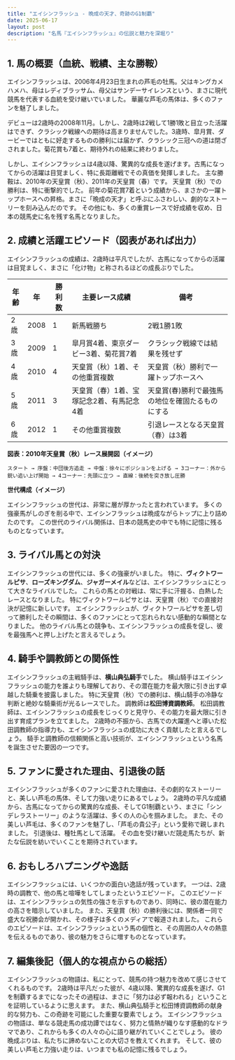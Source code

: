 ```yaml
---
title: "エイシンフラッシュ - 晩成の天才、奇跡のG1制覇"
date: 2025-06-17
layout: post
description: "名馬『エイシンフラッシュ』の伝説と魅力を深堀り"
---
```


## 1. 馬の概要（血統、戦績、主な勝鞍）

エイシンフラッシュは、2006年4月23日生まれの芦毛の牡馬。父はキングカメハメハ、母はレディブラッサム、母父はサンデーサイレンスという、まさに現代競馬を代表する血統を受け継いでいました。  華麗な芦毛の馬体は、多くのファンを魅了しました。

デビューは2歳時の2008年11月。しかし、2歳時は2戦して1勝1敗と目立った活躍はできず、クラシック戦線への期待は高まりませんでした。3歳時、皐月賞、ダービーではともに好走するものの勝利には届かず、クラシック三冠への道は閉ざされました。菊花賞も7着と、期待外れの結果に終わりました。

しかし、エイシンフラッシュは4歳以降、驚異的な成長を遂げます。古馬になってからの活躍は目覚ましく、特に長距離戦でその真価を発揮しました。  主な勝鞍は、2010年の天皇賞（秋）、2011年の天皇賞（春）です。  天皇賞（秋）での勝利は、特に衝撃的でした。  前年の菊花賞7着という成績から、まさかの一躍トップホースへの昇格。まさに「晩成の天才」と呼ぶにふさわしい、劇的なストーリーを刻み込んだのです。  その他にも、多くの重賞レースで好成績を収め、日本の競馬史に名を残す名馬となりました。


## 2. 成績と活躍エピソード（図表があれば出力）

エイシンフラッシュの成績は、2歳時は平凡でしたが、古馬になってからの活躍は目覚ましく、まさに「化け物」と称されるほどの成長ぶりでした。

| 年齢 | 年 | 勝利数 | 主要レース成績 | 備考 |
|---|---|---|---|---|
| 2歳 | 2008 | 1 |  新馬戦勝ち |  2戦1勝1敗 |
| 3歳 | 2009 | 1 | 皐月賞4着、東京ダービー3着、菊花賞7着 | クラシック戦線では結果を残せず |
| 4歳 | 2010 | 4 | 天皇賞（秋）1着、その他重賞複数 | 天皇賞（秋）勝利で一躍トップホースへ |
| 5歳 | 2011 | 3 | 天皇賞（春）1着、宝塚記念2着、有馬記念4着 | 天皇賞(春)勝利で最強馬の地位を確固たるものにする |
| 6歳 | 2012 | 1 |  その他重賞複数 |  引退レースとなる天皇賞（春）は3着 |


**図表：2010年天皇賞（秋）レース展開図（イメージ）**

```
スタート → 序盤：中団後方追走 → 中盤：徐々にポジションを上げる → 3コーナー：外から鋭い追い上げ開始 → 4コーナー：先頭に立つ → 直線：後続を突き放し圧勝
```

**世代構成（イメージ）**

エイシンフラッシュの世代は、非常に層が厚かったと言われています。  多くの強豪馬がしのぎを削る中で、エイシンフラッシュは晩成ながらトップに上り詰めたのです。  この世代のライバル関係は、日本の競馬史の中でも特に記憶に残るものとなっています。


## 3. ライバル馬との対決

エイシンフラッシュの世代には、多くの強豪がいました。  特に、**ヴィクトワールピサ**、**ローズキングダム**、**ジャガーメイル**などは、エイシンフラッシュにとって大きなライバルでした。  これらの馬との対戦は、常に手に汗握る、白熱したレースとなりました。  特にヴィクトワールピサとは、天皇賞（秋）での直接対決が記憶に新しいです。  エイシンフラッシュが、ヴィクトワールピサを差し切って勝利したその瞬間は、多くのファンにとって忘れられない感動的な瞬間となりました。  他のライバル馬との競争も、エイシンフラッシュの成長を促し、彼を最強馬へと押し上げたと言えるでしょう。


## 4. 騎手や調教師との関係性

エイシンフラッシュの主戦騎手は、**横山典弘騎手**でした。  横山騎手はエイシンフラッシュの能力を誰よりも理解しており、その潜在能力を最大限に引き出す卓越した騎乗を披露しました。  特に天皇賞（秋）での勝利は、横山騎手の冷静な判断と絶妙な騎乗術が光るレースでした。  調教師は**松田博資調教師**。  松田調教師は、エイシンフラッシュの成長をじっくりと見守り、その能力を最大限に引き出す育成プランを立てました。  2歳時の不振から、古馬での大躍進へと導いた松田調教師の指導力も、エイシンフラッシュの成功に大きく貢献したと言えるでしょう。  騎手と調教師の信頼関係と高い技術が、エイシンフラッシュという名馬を誕生させた要因の一つです。


## 5. ファンに愛された理由、引退後の話

エイシンフラッシュが多くのファンに愛された理由は、その劇的なストーリーと、美しい芦毛の馬体、そして力強い走りにあるでしょう。  2歳時の平凡な成績から、古馬になってからの驚異的な成長、そしてG1制覇という、まさに「シンデレラストーリー」のような活躍は、多くの人の心を掴みました。  また、その美しい芦毛は、多くのファンを魅了し、「芦毛の貴公子」という愛称で親しまれました。  引退後は、種牡馬として活躍。  その血を受け継いだ競走馬たちが、新たな伝説を紡いでいくことを期待されています。


## 6. おもしろハプニングや逸話

エイシンフラッシュには、いくつかの面白い逸話が残っています。  一つは、2歳時の調教で、他の馬と喧嘩をしてしまったというエピソード。  このエピソードは、エイシンフラッシュの気性の強さを示すものであり、同時に、彼の潜在能力の高さを暗示していました。  また、天皇賞（秋）の勝利後には、関係者一同で盛大な祝勝会が開かれ、その様子は多くのメディアで報道されました。  これらのエピソードは、エイシンフラッシュという馬の個性と、その周囲の人々の熱意を伝えるものであり、彼の魅力をさらに増すものとなっています。


## 7. 編集後記（個人的な視点からの総括）

エイシンフラッシュの物語は、私にとって、競馬の持つ魅力を改めて感じさせてくれるものです。  2歳時は平凡だった彼が、4歳以降、驚異的な成長を遂げ、G1を制覇するまでになったその過程は、まさに「努力は必ず報われる」ということを証明しているように思えます。  また、横山典弘騎手と松田博資調教師の献身的な努力も、この奇跡を可能にした重要な要素でしょう。  エイシンフラッシュの物語は、単なる競走馬の成功譚ではなく、努力と情熱が織りなす感動的なドラマであり、これからも多くの人々の心に語り継がれていくことでしょう。  彼の晩成ぶりは、私たちに諦めないことの大切さを教えてくれます。  そして、彼の美しい芦毛と力強い走りは、いつまでも私の記憶に残るでしょう。

